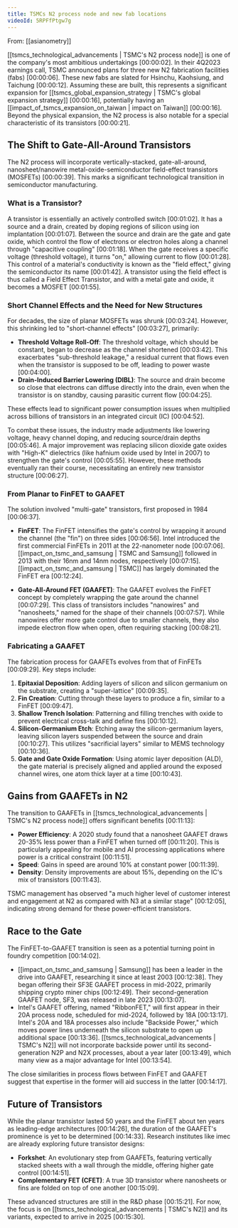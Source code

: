 ```yaml
---
title: TSMCs N2 process node and new fab locations
videoId: 5RPFfPtgw7g
---
```


From: [[asianometry]] <br/> 

[[tsmcs_technological_advancements | TSMC's N2 process node]] is one of the company's most ambitious undertakings <a class="yt-timestamp" data-t="00:00:02">[00:00:02]</a>. In their 4Q2023 earnings call, TSMC announced plans for three new N2 fabrication facilities (fabs) <a class="yt-timestamp" data-t="00:00:06">[00:00:06]</a>. These new fabs are slated for Hsinchu, Kaohsiung, and Taichung <a class="yt-timestamp" data-t="00:00:12">[00:00:12]</a>. Assuming these are built, this represents a significant expansion for [[tsmcs_global_expansion_strategy | TSMC's global expansion strategy]] <a class="yt-timestamp" data-t="00:00:16">[00:00:16]</a>, potentially having an [[impact_of_tsmcs_expansion_on_taiwan | impact on Taiwan]] <a class="yt-timestamp" data-t="00:00:16">[00:00:16]</a>. Beyond the physical expansion, the N2 process is also notable for a special characteristic of its transistors <a class="yt-timestamp" data-t="00:00:21">[00:00:21]</a>.

## The Shift to Gate-All-Around Transistors

The N2 process will incorporate vertically-stacked, gate-all-around, nanosheet/nanowire metal-oxide-semiconductor field-effect transistors (MOSFETs) <a class="yt-timestamp" data-t="00:00:39">[00:00:39]</a>. This marks a significant technological transition in semiconductor manufacturing.

### What is a Transistor?
A transistor is essentially an actively controlled switch <a class="yt-timestamp" data-t="00:01:02">[00:01:02]</a>. It has a source and a drain, created by doping regions of silicon using ion implantation <a class="yt-timestamp" data-t="00:01:07">[00:01:07]</a>. Between the source and drain are the gate and gate oxide, which control the flow of electrons or electron holes along a channel through "capacitive coupling" <a class="yt-timestamp" data-t="00:01:18">[00:01:18]</a>. When the gate receives a specific voltage (threshold voltage), it turns "on," allowing current to flow <a class="yt-timestamp" data-t="00:01:28">[00:01:28]</a>. This control of a material's conductivity is known as the "field effect," giving the semiconductor its name <a class="yt-timestamp" data-t="00:01:42">[00:01:42]</a>. A transistor using the field effect is thus called a Field Effect Transistor, and with a metal gate and oxide, it becomes a MOSFET <a class="yt-timestamp" data-t="00:01:55">[00:01:55]</a>.

### Short Channel Effects and the Need for New Structures
For decades, the size of planar MOSFETs was shrunk <a class="yt-timestamp" data-t="00:03:24">[00:03:24]</a>. However, this shrinking led to "short-channel effects" <a class="yt-timestamp" data-t="00:03:27">[00:03:27]</a>, primarily:
*   **Threshold Voltage Roll-Off**: The threshold voltage, which should be constant, began to decrease as the channel shortened <a class="yt-timestamp" data-t="00:03:42">[00:03:42]</a>. This exacerbates "sub-threshold leakage," a residual current that flows even when the transistor is supposed to be off, leading to power waste <a class="yt-timestamp" data-t="00:04:00">[00:04:00]</a>.
*   **Drain-Induced Barrier Lowering (DIBL)**: The source and drain become so close that electrons can diffuse directly into the drain, even when the transistor is on standby, causing parasitic current flow <a class="yt-timestamp" data-t="00:04:25">[00:04:25]</a>.

These effects lead to significant power consumption issues when multiplied across billions of transistors in an integrated circuit (IC) <a class="yt-timestamp" data-t="00:04:52">[00:04:52]</a>.

To combat these issues, the industry made adjustments like lowering voltage, heavy channel doping, and reducing source/drain depths <a class="yt-timestamp" data-t="00:05:46">[00:05:46]</a>. A major improvement was replacing silicon dioxide gate oxides with "High-K" dielectrics (like hafnium oxide used by Intel in 2007) to strengthen the gate's control <a class="yt-timestamp" data-t="00:05:55">[00:05:55]</a>. However, these methods eventually ran their course, necessitating an entirely new transistor structure <a class="yt-timestamp" data-t="00:06:27">[00:06:27]</a>.

### From Planar to FinFET to GAAFET
The solution involved "multi-gate" transistors, first proposed in 1984 <a class="yt-timestamp" data-t="00:06:37">[00:06:37]</a>.
*   **FinFET**: The FinFET intensifies the gate's control by wrapping it around the channel (the "fin") on three sides <a class="yt-timestamp" data-t="00:06:56">[00:06:56]</a>. Intel introduced the first commercial FinFETs in 2011 at the 22-nanometer node <a class="yt-timestamp" data-t="00:07:06">[00:07:06]</a>. [[impact_on_tsmc_and_samsung | TSMC and Samsung]] followed in 2013 with their 16nm and 14nm nodes, respectively <a class="yt-timestamp" data-t="00:07:15">[00:07:15]</a>. [[impact_on_tsmc_and_samsung | TSMC]] has largely dominated the FinFET era <a class="yt-timestamp" data-t="00:12:24">[00:12:24]</a>.

*   **Gate-All-Around FET (GAAFET)**: The GAAFET evolves the FinFET concept by completely wrapping the gate around the channel <a class="yt-timestamp" data-t="00:07:29">[00:07:29]</a>. This class of transistors includes "nanowires" and "nanosheets," named for the shape of their channels <a class="yt-timestamp" data-t="00:07:57">[00:07:57]</a>. While nanowires offer more gate control due to smaller channels, they also impede electron flow when open, often requiring stacking <a class="yt-timestamp" data-t="00:08:21">[00:08:21]</a>.

### Fabricating a GAAFET
The fabrication process for GAAFETs evolves from that of FinFETs <a class="yt-timestamp" data-t="00:09:29">[00:09:29]</a>. Key steps include:
1.  **Epitaxial Deposition**: Adding layers of silicon and silicon germanium on the substrate, creating a "super-lattice" <a class="yt-timestamp" data-t="00:09:35">[00:09:35]</a>.
2.  **Fin Creation**: Cutting through these layers to produce a fin, similar to a FinFET <a class="yt-timestamp" data-t="00:09:47">[00:09:47]</a>.
3.  **Shallow Trench Isolation**: Patterning and filling trenches with oxide to prevent electrical cross-talk and define fins <a class="yt-timestamp" data-t="00:10:12">[00:10:12]</a>.
4.  **Silicon-Germanium Etch**: Etching away the silicon-germanium layers, leaving silicon layers suspended between the source and drain <a class="yt-timestamp" data-t="00:10:27">[00:10:27]</a>. This utilizes "sacrificial layers" similar to MEMS technology <a class="yt-timestamp" data-t="00:10:36">[00:10:36]</a>.
5.  **Gate and Gate Oxide Formation**: Using atomic layer deposition (ALD), the gate material is precisely aligned and applied around the exposed channel wires, one atom thick layer at a time <a class="yt-timestamp" data-t="00:10:43">[00:10:43]</a>.

## Gains from GAAFETs in N2
The transition to GAAFETs in [[tsmcs_technological_advancements | TSMC's N2 process node]] offers significant benefits <a class="yt-timestamp" data-t="00:11:13">[00:11:13]</a>:
*   **Power Efficiency**: A 2020 study found that a nanosheet GAAFET draws 20-35% less power than a FinFET when turned off <a class="yt-timestamp" data-t="00:11:20">[00:11:20]</a>. This is particularly appealing for mobile and AI processing applications where power is a critical constraint <a class="yt-timestamp" data-t="00:11:51">[00:11:51]</a>.
*   **Speed**: Gains in speed are around 10% at constant power <a class="yt-timestamp" data-t="00:11:39">[00:11:39]</a>.
*   **Density**: Density improvements are about 15%, depending on the IC's mix of transistors <a class="yt-timestamp" data-t="00:11:43">[00:11:43]</a>.

TSMC management has observed "a much higher level of customer interest and engagement at N2 as compared with N3 at a similar stage" <a class="yt-timestamp" data-t="00:12:05">[00:12:05]</a>, indicating strong demand for these power-efficient transistors.

## Race to the Gate
The FinFET-to-GAAFET transition is seen as a potential turning point in foundry competition <a class="yt-timestamp" data-t="00:14:02">[00:14:02]</a>.
*   [[impact_on_tsmc_and_samsung | Samsung]] has been a leader in the drive into GAAFET, researching it since at least 2003 <a class="yt-timestamp" data-t="00:12:38">[00:12:38]</a>. They began offering their SF3E GAAFET process in mid-2022, primarily shipping crypto miner chips <a class="yt-timestamp" data-t="00:12:49">[00:12:49]</a>. Their second-generation GAAFET node, SF3, was released in late 2023 <a class="yt-timestamp" data-t="00:13:07">[00:13:07]</a>.
*   Intel's GAAFET offering, named "RibbonFET," will first appear in their 20A process node, scheduled for mid-2024, followed by 18A <a class="yt-timestamp" data-t="00:13:17">[00:13:17]</a>. Intel's 20A and 18A processes also include "Backside Power," which moves power lines underneath the silicon substrate to open up additional space <a class="yt-timestamp" data-t="00:13:36">[00:13:36]</a>. [[tsmcs_technological_advancements | TSMC's N2]] will not incorporate backside power until its second-generation N2P and N2X processes, about a year later <a class="yt-timestamp" data-t="00:13:49">[00:13:49]</a>, which many view as a major advantage for Intel <a class="yt-timestamp" data-t="00:13:54">[00:13:54]</a>.

The close similarities in process flows between FinFET and GAAFET suggest that expertise in the former will aid success in the latter <a class="yt-timestamp" data-t="00:14:17">[00:14:17]</a>.

## Future of Transistors
While the planar transistor lasted 50 years and the FinFET about ten years as leading-edge architectures <a class="yt-timestamp" data-t="00:14:26">[00:14:26]</a>, the duration of the GAAFET's prominence is yet to be determined <a class="yt-timestamp" data-t="00:14:33">[00:14:33]</a>. Research institutes like imec are already exploring future transistor designs:
*   **Forkshet**: An evolutionary step from GAAFETs, featuring vertically stacked sheets with a wall through the middle, offering higher gate control <a class="yt-timestamp" data-t="00:14:51">[00:14:51]</a>.
*   **Complementary FET (CFET)**: A true 3D transistor where nanosheets or fins are folded on top of one another <a class="yt-timestamp" data-t="00:15:09">[00:15:09]</a>.

These advanced structures are still in the R&D phase <a class="yt-timestamp" data-t="00:15:21">[00:15:21]</a>. For now, the focus is on [[tsmcs_technological_advancements | TSMC's N2]] and its variants, expected to arrive in 2025 <a class="yt-timestamp" data-t="00:15:30">[00:15:30]</a>.